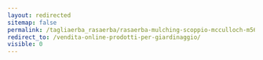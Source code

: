 ```yaml
---
layout: redirected
sitemap: false
permalink: /tagliaerba_rasaerba/rasaerba-mulching-scoppio-mcculloch-m56-150wf-classic-tosaerba-semovente/
redirect_to: /vendita-online-prodotti-per-giardinaggio/
visible: 0
---
```


